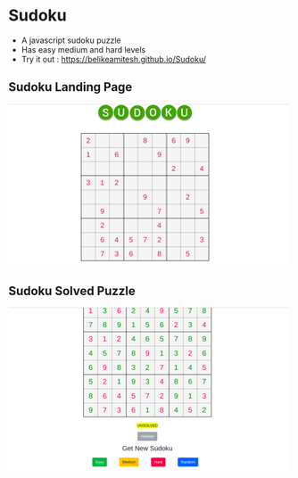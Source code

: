 # Sudoku
- A javascript sudoku puzzle
- Has easy medium and hard levels
- Try it out : https://belikeamitesh.github.io/Sudoku/

## Sudoku Landing Page
![clone images](/sudoku-home.png)

## Sudoku Solved Puzzle
![clone images](/sudoku-solved.png)

